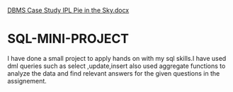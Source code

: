 [DBMS Case Study IPL Pie in the Sky.docx](https://github.com/Mayurg5899/SQL-MINI-PROJECT/files/6867136/DBMS.Case.Study.IPL.Pie.in.the.Sky.docx)





# SQL-MINI-PROJECT
I have done a small project to apply hands on with my sql skills.I have used dml queries such as select ,update,insert also used aggregate functions to analyze the data and find relevant answers for the given questions in the assignement.
